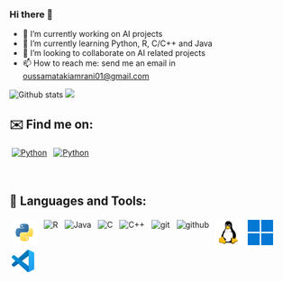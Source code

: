 ### Hi there 👋

- 🔭 I’m currently working on AI projects
- 🌱 I’m currently learning Python, R, C/C++ and Java
- 👯 I’m looking to collaborate on AI related projects
- 📫 How to reach me: send me an email in oussamatakiamrani01@gmail.com

![Github stats](https://github-readme-stats.vercel.app/api?username=oussama-taki-amrani&theme=highcontrast&show_icons=true&count_private=true)
<img src="https://github-readme-stats.vercel.app/api/top-langs?username=oussama-taki-amrani&layout=compact&theme=highcontrast"/>


## ✉️ Find me on:


<p align="left">
 <a href="https://linkedin.com/in/charalambosioannou" target="_blank" rel="noopener noreferrer"> <img src="https://cdn.jsdelivr.net/npm/simple-icons@v3/icons/linkedin.svg" alt="Python" height="40" style="vertical-align:top; margin:4px"></a>
 <a href="mailto:cioannou1997@gmail.com"> <img src="https://cdn.jsdelivr.net/npm/simple-icons@v3/icons/gmail.svg" alt="Python" height="40" style="vertical-align:top; margin:4px"></a>
</p>

<br />

## 🧰 Languages and Tools:
<p align="left">
<img src="https://raw.githubusercontent.com/github/explore/80688e429a7d4ef2fca1e82350fe8e3517d3494d/topics/python/python.png" alt="Python" height="45" style="vertical-align:top; margin:4px">
<img src="https://github.com/jmnote/z-icons/blob/master/svg/r.svg" alt="R" height="40" style="vertical-align:top; margin:4px">
<img src="https://github.com/jmnote/z-icons/blob/master/svg/java.svg" alt="Java" height="40" style="vertical-align:top; margin:4px">
<img src="https://github.com/jmnote/z-icons/blob/master/svg/c.svg" alt="C" height="40" style="vertical-align:top; margin:4px">
<img src="https://github.com/jmnote/z-icons/blob/master/svg/cpp.svg" alt="C++" height="40" style="vertical-align:top; margin:4px">
<img src="https://github.com/jmnote/z-icons/blob/master/svg/git.svg" alt="git" height="40" style="vertical-align:top; margin:4px">
<img src="https://github.com/jmnote/z-icons/blob/master/svg/github.svg" alt="github" height="40" style="vertical-align:top; margin:4px">
<img src="https://raw.githubusercontent.com/github/explore/80688e429a7d4ef2fca1e82350fe8e3517d3494d/topics/linux/linux.png" alt="linux" height="45" style="vertical-align:top; margin:4px">
<img src="https://raw.githubusercontent.com/github/explore/80688e429a7d4ef2fca1e82350fe8e3517d3494d/topics/windows/windows.png" alt="windows" height="45" style="vertical-align:top; margin:4px">


<img src="https://raw.githubusercontent.com/github/explore/80688e429a7d4ef2fca1e82350fe8e3517d3494d/topics/visual-studio-code/visual-studio-code.png" alt="VS Code" height="40" style="vertical-align:top; margin:4px">
</p>

<!--
**oussama-taki-amrani/oussama-taki-amrani** is a ✨ _special_ ✨ repository because its `README.md` (this file) appears on your GitHub profile.

Here are some ideas to get you started:

![Top Langs](https://github-readme-stats.vercel.app/api/top-langs/?username=oussama-taki-amrani&langs_count=8&theme=highcontrast&show_icons=true&count_private=true)

-->
